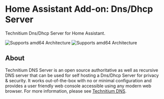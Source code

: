 # Home Assistant Add-on: Dns/Dhcp Server

Technitium Dns/Dhcp Server for Home Assistant.

![Supports amd64 Architecture][amd64-shield]
![Supports amd64 Architecture][aarch64-shield]

## About

Technitium DNS Server is an open source authoritative as well as recursive DNS server that can be used for self hosting a Dns/Dhcp Server for privacy & security. It works out-of-the-box with no or minimal configuration and provides a user friendly web console accessible using any modern web browser. For more information, please see [Technitium DNS].

[Technitium DNS]: https://technitium.com/dns/
[amd64-shield]: https://img.shields.io/badge/amd64-yes-green.svg
[aarch64-shield]: https://img.shields.io/badge/aarch64-yes-green.svg

